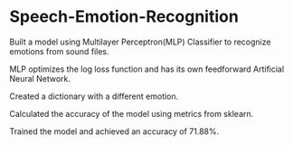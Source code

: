 # Speech-Emotion-Recognition

Built a model using Multilayer Perceptron(MLP) Classifier to recognize emotions from sound files.

MLP optimizes the log loss function and has its own feedforward Artificial Neural Network.

Created a dictionary with a different emotion.

Calculated the accuracy of the model using metrics from sklearn.

Trained the model and achieved an accuracy of 71.88%.
